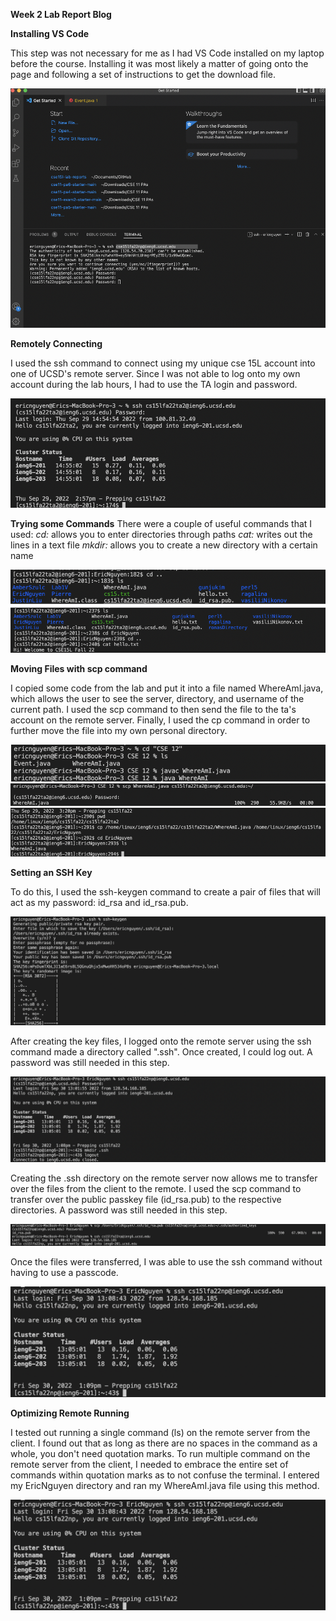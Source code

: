 __Week 2 Lab Report Blog__

__Installing VS Code__

This step was not necessary for me as I had VS Code installed on my laptop before the course. Installing it was most likely a matter of going onto the page and following a set of instructions to get the download file.

![Image](lab2-screenshot1.png)

__Remotely Connecting__

I used the ssh command to connect using my unique cse 15L account into one of UCSD's remote server. Since I was not able to log onto my own account during the lab hours, I had to use the TA login and password.

![Image](lab2-screenshot2.png)

__Trying some Commands__
There were a couple of useful commands that I used:
_cd:_ allows you to enter directories through paths
_cat:_ writes out the lines in a text file
_mkdir:_ allows you to create a new directory with a certain name

![Image](lab2-screenshot3.png)

__Moving Files with scp command__

I copied some code from the lab and put it into a file named WhereAmI.java, which allows the user to see the server, directory, and username of the current path. I used the scp command to then send the file to the ta's account on the remote server. Finally, I used the cp command in order to further move the file into my own personal directory.

![Image](lab2-screenshot4_1.png)
![Image](lab2-screenshot4_2.png)
![Image](lab2-screenshot4_3.png)

__Setting an SSH Key__

To do this, I used the ssh-keygen command to create a pair of files that will act as my password: id_rsa and id_rsa.pub. 

![Image](lab2-screenshot5_1.png)

After creating the key files, I logged onto the remote server using the ssh command made a directory called ".ssh". Once created, I could log out. A password was still needed in this step.

![Image](lab2-screenshot5_2.png)

Creating the .ssh directory on the remote server now allows me to transfer over the files from the client to the remote. I used the scp command to transfer over the public passkey file (id_rsa.pub) to the respective directories. A password was still needed in this step.

![Image](lab2-screenshot5_3.png)

Once the files were transferred, I was able to use the ssh command without having to use a passcode.

![Image](lab2-screenshot5_4.png)


__Optimizing Remote Running__

I tested out running a single command (ls) on the remote server from the client. I found out that as long as there are no spaces in the command as a whole, you don't need quotation marks. To run multiple command on the remote server from the client, I needed to embrace the entire set of commands within quotation marks as to not confuse the terminal. I entered my EricNguyen directory and ran my WhereAmI.java file using this method.

![Image](lab2-screenshot5_4.png)
